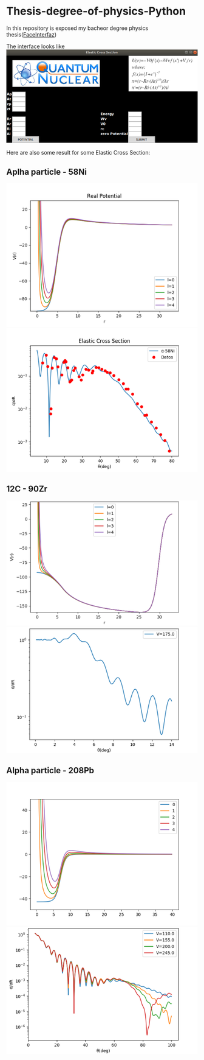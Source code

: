 # Thesis-degree-of-physics-Python

In this repository is exposed my bacheor degree physics thesis([FaceInterfaz](Thesis.pdf))

The interface looks like 
![FaceInterfaz](FaceInterfaz.png)

Here are also some result for some Elastic Cross Section:

## Aplha particle - 58Ni
![Ni58Potential](Ni58Potential.png)
![GraficaDatos](GraficaDatos.png)
## 12C - 90Zr
![Potential12Cand90Zr](Potential12Cand90Zr.png	)
![12CAnd90Zr](12CAnd90Zr.png)
## Alpha particle - 208Pb
![PotentialPb](PotentialPb.png)
![alpha208Pb](alpha208Pb.png)
